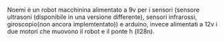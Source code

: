Noemi è un robot macchinina alimentato a 9v per i sensori (sensore ultrasoni (disponibile in una versione differente), sensori infrarossi, giroscopio(non ancora implemtentato)) e arduino, invece alimentati a 12v i due motori che muovono il robot e il ponte h (ll28n).
